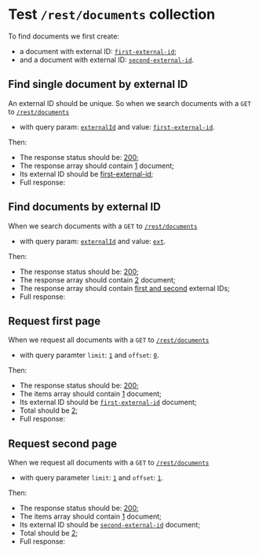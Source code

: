 # Test `/rest/documents` collection

To find documents we first create: 
  
  - a document with external ID: [`first-external-id`](- "#externalId1");
  - and a document with external ID: [`second-external-id`](- "#externalId2").
  
[ ](- "createDocument(#externalId1)")
[ ](- "createDocument(#externalId2)")

## Find single document by external ID
An external ID should be unique. 
So when we search documents with a `GET` to [`/rest/documents`](- "#searchEndpoint")

 - with query param: [`externalId`](- "#queryParam") and value: [`first-external-id`](- "#queryParamValue").

[ ](- "#searchSingle=search(#searchEndpoint, #queryParam, #queryParamValue)")

Then:

 - The response status should be: [200](- "?=#searchSingle.status");
 - The response array should contain [1](- "?=#searchSingle.documentCount") document;
 - Its external ID should be [first-external-id](- "?=#searchSingle.externalId");
 - Full response:
 
[ ](- "ext:embed=#searchSingle.body")

## Find documents by external ID
When we search documents with a `GET` to [`/rest/documents`](- "#searchEndpoint")

 - with query param: [`externalId`](- "#queryParam") and value: [`ext`](- "#queryParamValue").

[ ](- "#searchSingle=searchMultiple(#searchEndpoint, #queryParam, #queryParamValue)")

Then:

 - The response status should be: [200](- "?=#searchSingle.status");
 - The response array should contain [2](- "?=#searchSingle.documentCount") document;
 - The response array should contain [first and second](- "?=#searchSingle.externalIds") external IDs;
 - Full response:
 
[ ](- "ext:embed=#searchSingle.body")

## Request first page
When we request all documents with a `GET` to [`/rest/documents`](- "#searchEndpoint")

 - with query paramter `limit`: [`1`](- "#limit") and `offset`: [`0`](- "#offset").

[ ](- "#firstPage=paginate(#searchEndpoint, #offset, #limit)")

Then:

 - The response status should be: [200](- "?=#firstPage.status");
 - The items array should contain [1](- "?=#firstPage.itemCount") document;
 - Its external ID should be [`first-external-id`](- "?=#firstPage.externalDocumentId") document;
 - Total should be [2](- "?=#firstPage.total");
 - Full response:
 
[ ](- "ext:embed=#firstPage.body")

## Request second page
When we request all documents with a `GET` to [`/rest/documents`](- "#searchEndpoint")

 - with query parameter `limit`: [`1`](- "#limit") and `offset`: [`1`](- "#offset").

[ ](- "#secondPage=paginate(#searchEndpoint, #offset, #limit)")

Then:

 - The response status should be: [200](- "?=#secondPage.status");
 - The items array should contain [1](- "?=#secondPage.itemCount") document;
 - Its external ID should be [`second-external-id`](- "?=#secondPage.externalDocumentId") document;
 - Total should be [2](- "?=#secondPage.total");
 - Full response:
 
[ ](- "ext:embed=#secondPage.body")
